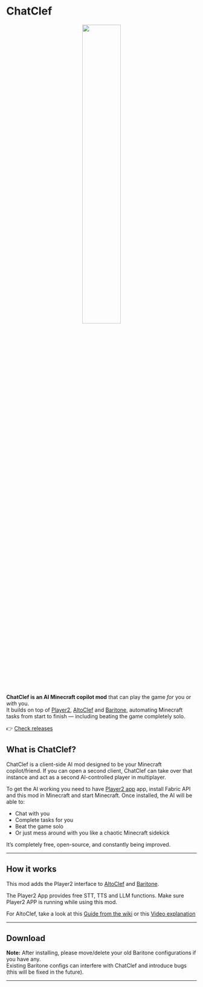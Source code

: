 # ChatClef  
<p align="center">
<img src="https://github.com/user-attachments/assets/52afdd23-3bc9-47c1-9e16-d3b20a6e2e80" width="45%"/>
</p>

**ChatClef is an AI Minecraft copilot mod** that can play the game *for* you or *with* you.  
It builds on top of [Player2](https://player2.game), [AltoClef](https://github.com/MiranCZ/altoclef) and [Baritone](https://github.com/cabaletta/baritone), automating Minecraft tasks from start to finish — including beating the game completely solo.

👉 [Check releases](https://github.com/elefant-ai/chatclef/releases)

## What is ChatClef?

ChatClef is a client-side AI mod designed to be your Minecraft copilot/friend.
If you can open a second client, ChatClef can take over that instance and act as a second AI-controlled player in multiplayer.

To get the AI working you need to have [Player2 app](https://player2.game/) app, install Fabric API and this mod in Minecraft and start Minecraft.
Once installed, the AI will be able to:

- Chat with you
- Complete tasks for you
- Beat the game solo
- Or just mess around with you like a chaotic Minecraft sidekick

It’s completely free, open-source, and constantly being improved.

---

## How it works
This mod adds the Player2 interface to [AltoClef](https://github.com/MiranCZ/altoclef) and [Baritone](https://github.com/cabaletta/baritone).

The Player2 App provides free STT, TTS and LLM functions. Make sure Player2 APP is running while using this mod.

For AltoClef, take a look at this [Guide from the wiki](https://github.com/MiranCZ/altoclef/wiki/1:-Documentation:-Big-Picture) or this [Video explanation](https://youtu.be/q5OmcinQ2ck?t=387)

---

## Download

**Note:** After installing, please move/delete your old Baritone configurations if you have any.  
Existing Baritone configs can interfere with ChatClef and introduce bugs (this will be fixed in the future).

---


